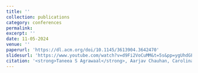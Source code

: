 ```yaml
---
title: '' 
collection: publications
category: conferences
permalink: 
excerpt: ''
date: 11-05-2024 
venue: ''
paperurl: 'https://dl.acm.org/doi/10.1145/3613904.3642470'
slidesurl: 'https://www.youtube.com/watch?v=d9Fi2VoCuMM&t=5s&pp=ygUhdGFuZWVhIHMgYWdyYXdhYWwgd2hhdCdzIHRoZSBydXNo'
citation: '<strong>Taneea S Agrawaal</strong>, Aarjav Chauhan, Carolina Nobre, Robert Soden. What’s the Rush?: Alternative Values in Navigation Technologies for Urban Placemaking. In Proceedings of the CHI Conference on Human Factors in Computing Systems (CHI ’24), 17 pages. <a href="https://doi.org/10.1145/3613904.3642470"> https://doi.org/10.1145/3613904.3642470 </a>'
---
```

